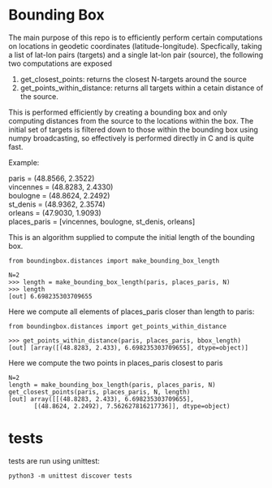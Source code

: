 # Bounding Box

The main purpose of this repo is to efficiently perform certain computations on locations in geodetic coordinates (latitude-longitude).
Specfically, taking a list of lat-lon pairs (targets) and a single lat-lon pair (source), the following two computations are exposed

1. get_closest_points: returns the closest N-targets around the source
2. get_points_within_distance: returns all targets within a cetain distance of the source.


This is performed efficiently by creating a bounding box and only computing distances from the source to the
locations within the box. The initial set of targets is filtered down to those within the bounding box using
numpy broadcasting, so effectively is performed directly in C and is quite fast.


Example:  

paris = (48.8566, 2.3522)  
vincennes = (48.8283, 2.4330)  
boulogne = (48.8624, 2.2492)  
st_denis = (48.9362, 2.3574)  
orleans = (47.9030, 1.9093)  
places_paris = [vincennes, boulogne, st_denis, orleans]  


This is an algorithm supplied to compute the initial length of the bounding box.  
```
from boundingbox.distances import make_bounding_box_length

N=2
>>> length = make_bounding_box_length(paris, places_paris, N)
>>> length
[out] 6.698235303709655
```
Here we compute all elements of places_paris closer than length to paris:  
```
from boundingbox.distances import get_points_within_distance

>>> get_points_within_distance(paris, places_paris, bbox_length)
[out] [array([(48.8283, 2.433), 6.698235303709655], dtype=object)]
```

Here we compute the two points in places_paris closest to paris
```
N=2
length = make_bounding_box_length(paris, places_paris, N)
get_closest_points(paris, places_paris, N, length)
[out] array([[(48.8283, 2.433), 6.698235303709655],
       [(48.8624, 2.2492), 7.562627816217736]], dtype=object)
```

# tests

tests are run using unittest:  
```
python3 -m unittest discover tests
```